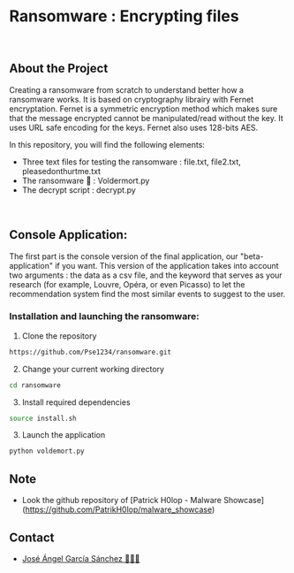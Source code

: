 # Ransomware : Encrypting files

<br>

## About the Project
Creating a ransomware from scratch to understand better how a ransomware works. It is based on cryptography librairy with Fernet encryptation. Fernet is a symmetric encryption method which makes sure that the message encrypted cannot be manipulated/read without the key. It uses URL safe encoding for the keys. Fernet also uses 128-bits AES.

In this repository, you will find the following elements:
* Three text files for testing the ransomware : file.txt, file2.txt, pleasedonthurtme.txt
* The ransomware :bug: : Voldermort.py
* The decrypt script : decrypt.py

<br>


<!-- Console Application -->
## Console Application:
The first part is the console version of the final application, our "beta-application" if you want. This version of the application takes into account two arguments : the data as a csv file, and the keyword that serves as your research (for example, Louvre, Opéra, or even Picasso) to let the recommendation system find the most similar events to suggest to the user.

### Installation and launching the ransomware:

1. Clone the repository
```sh
https://github.com/Pse1234/ransomware.git
```
2. Change your current working directory
```sh
cd ransomware
```
3. Install required dependencies
```sh
source install.sh
```
3. Launch the application
```sh
python voldemort.py
```

## Note
* Look the github repository of [Patrick H0lop - Malware Showcase] (https://github.com/PatrikH0lop/malware_showcase)

## Contact
* [José Ángel García Sánchez 👨🏻‍💻](https://github.com/Pse1234) 
